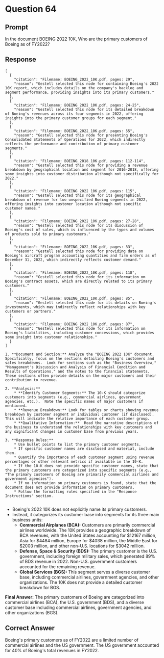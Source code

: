 # Question 64

## Prompt

In the document BOEING 2022 10K, Who are the primary customers of Boeing as of FY2022?

## Response

```results
[
  {
    "citation": "Filename: BOEING_2022_10K.pdf, pages: 29",
    "reason": "Gestell selected this node for containing Boeing's 2022 10K report, which includes details on the company's backlog and segment performance, providing insights into its primary customers."
  },
  {
    "citation": "Filename: BOEING_2022_10K.pdf, pages: 24-25",
    "reason": "Gestell selected this node for its detailed breakdown of Boeing's revenues across its four segments in 2022, offering insights into the primary customer groups for each segment."
  },
  {
    "citation": "Filename: BOEING_2022_10K.pdf, pages: 55",
    "reason": "Gestell selected this node for presenting Boeing's Consolidated Statements of Operations for 2022, which indirectly reflects the performance and contribution of primary customer segments."
  },
  {
    "citation": "Filename: BOEING_2018_10K.pdf, pages: 112-114",
    "reason": "Gestell selected this node for providing a revenue breakdown by geographical location and segment for 2016-2018, offering some insights into customer distribution although not specifically for 2022."
  },
  {
    "citation": "Filename: BOEING_2022_10K.pdf, pages: 115",
    "reason": "Gestell selected this node for its geographical breakdown of revenue for two unspecified Boeing segments in 2022, offering insights into customer location although not specific customer names."
  },
  {
    "citation": "Filename: BOEING_2022_10K.pdf, pages: 27-28",
    "reason": "Gestell selected this node for its discussion of Boeing's cost of sales, which is influenced by the types and volumes of products sold to primary customers."
  },
  {
    "citation": "Filename: BOEING_2022_10K.pdf, pages: 33",
    "reason": "Gestell selected this node for providing data on Boeing's aircraft program accounting quantities and firm orders as of December 31, 2022, which indirectly reflects customer demand."
  },
  {
    "citation": "Filename: BOEING_2022_10K.pdf, pages: 118",
    "reason": "Gestell selected this node for its information on Boeing's contract assets, which are directly related to its primary customers."
  },
  {
    "citation": "Filename: BOEING_2022_10K.pdf, pages: 85",
    "reason": "Gestell selected this node for its details on Boeing's investments, which may indirectly reflect relationships with key customers or partners."
  },
  {
    "citation": "Filename: BOEING_2022_10K.pdf, pages: 87",
    "reason": "Gestell selected this node for its information on Boeing's liabilities, including customer concessions, which provides some insight into customer relationships."
  }
]
```

```cot
1. **Document and Section:** Analyze the "BOEING 2022 10K" document.  Specifically, focus on the sections detailing Boeing's customers and sales breakdowns.  Look for sections such as the "Business Overview," "Management's Discussion and Analysis of Financial Condition and Results of Operations," and the notes to the financial statements.  These sections often provide details on the major customers and their contribution to revenue.

2. **Analysis:**
    * **Identify Customer Segments:** The 10-K should categorize customers into segments (e.g., commercial airlines, government agencies, etc.).  Note the specific names of major customers if mentioned.
    * **Revenue Breakdown:** Look for tables or charts showing revenue breakdown by customer segment or individual customer (if disclosed).  This will indicate the relative importance of each customer group.
    * **Qualitative Information:**  Read the narrative descriptions of the business to understand the relationships with key customers and any significant changes in customer base from previous years.

3. **Response Rules:**
    * Use bullet points to list the primary customer segments.
    * If specific customer names are disclosed and material, include them.
    * Quantify the importance of each customer segment using revenue percentages or other relevant metrics if available in the 10-K.
    * If the 10-K does not provide specific customer names, state that the primary customers are categorized into specific segments (e.g., "The primary customers of Boeing are primarily commercial airlines and government agencies").
    * If no information on primary customers is found, state that the document does not provide information on primary customers.
    * Follow the formatting rules specified in the "Response Instructions" section.


```

- Boeing's 2022 10K does not explicitly name its primary customers.
- Instead, it categorizes its customer base into segments for its three main business units:
  - **Commercial Airplanes (BCA):** Customers are primarily commercial airlines worldwide. The 10K provides a geographic breakdown of BCA revenues, with the United States accounting for $12167 million, Asia for $4484 million, Europe for $4038 million, the Middle East for $2003 million, and other non-U.S. locations for $3042 million.
  - **Defense, Space & Security (BDS):** The primary customer is the U.S. government, including foreign military sales, which generated 89% of BDS revenue in 2022. Non-U.S. government customers accounted for the remaining revenue.
  - **Global Services (BGS):** This segment serves a diverse customer base, including commercial airlines, government agencies, and other organizations. The 10K does not provide a detailed customer breakdown for BGS.

**Final Answer:** The primary customers of Boeing are categorized into commercial airlines (BCA), the U.S. government (BDS), and a diverse customer base including commercial airlines, government agencies, and other organizations (BGS).

## Correct Answer

Boeing's primary customers as of FY2022 are a limited number of commercial airlines and the US government. The US government accounted for 40% of Boeing's total revenues in FY2022.
